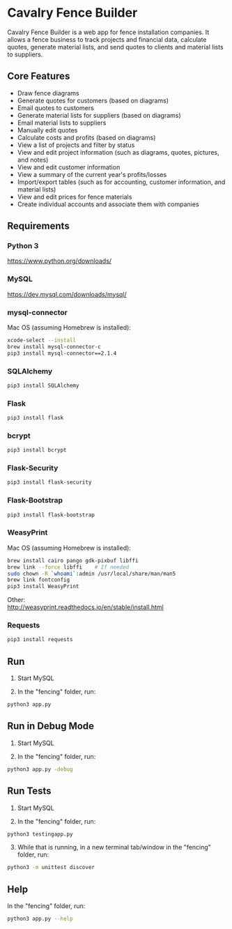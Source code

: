 # Cavalry Fence Builder

Cavalry Fence Builder is a web app for fence installation companies. It allows a fence business to track projects and financial data, calculate quotes, generate material lists, and send quotes to clients and material lists to suppliers.

## Core Features

* Draw fence diagrams
* Generate quotes for customers (based on diagrams)
* Email quotes to customers
* Generate material lists for suppliers (based on diagrams)
* Email material lists to suppliers
* Manually edit quotes
* Calculate costs and profits (based on diagrams)
* View a list of projects and filter by status
* View and edit project information (such as diagrams, quotes, pictures, and notes)
* View and edit customer information
* View a summary of the current year's profits/losses
* Import/export tables (such as for accounting, customer information, and material lists)
* View and edit prices for fence materials
* Create individual accounts and associate them with companies

## Requirements

### Python 3

https://www.python.org/downloads/

### MySQL

https://dev.mysql.com/downloads/mysql/

### mysql-connector

Mac OS (assuming Homebrew is installed):
```bash
xcode-select --install
brew install mysql-connector-c
pip3 install mysql-connector==2.1.4
```

### SQLAlchemy

```bash
pip3 install SQLAlchemy
```

### Flask

```bash
pip3 install flask
```

### bcrypt

```bash
pip3 install bcrypt
```

### Flask-Security

```bash
pip3 install flask-security
```

### Flask-Bootstrap

```bash
pip3 install flask-bootstrap
```

### WeasyPrint

Mac OS (assuming Homebrew is installed):
```bash
brew install cairo pango gdk-pixbuf libffi
brew link --force libffi    # If needed
sudo chown -R `whoami`:admin /usr/local/share/man/man5
brew link fontconfig
pip3 install WeasyPrint
```

Other:<br>
http://weasyprint.readthedocs.io/en/stable/install.html

### Requests

```bash
pip3 install requests
```

## Run

1. Start MySQL

2. In the "fencing" folder, run:
```bash
python3 app.py
```

## Run in Debug Mode

1. Start MySQL

2. In the "fencing" folder, run:
```bash
python3 app.py -debug
```

## Run Tests

1. Start MySQL

2. In the "fencing" folder, run:
```bash
python3 testingapp.py
```

3. While that is running, in a new terminal tab/window in the "fencing" folder, run:
```bash
python3 -m unittest discover
```

## Help

In the "fencing" folder, run:
```bash
python3 app.py --help
```